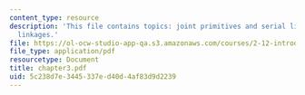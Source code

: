 ```yaml
---
content_type: resource
description: 'This file contains topics: joint primitives and serial linkages, parallel
  linkages.'
file: https://ol-ocw-studio-app-qa.s3.amazonaws.com/courses/2-12-introduction-to-robotics-fall-2005/5c238d7e3445337ed40d4af83d9d2239_chapter3.pdf
file_type: application/pdf
resourcetype: Document
title: chapter3.pdf
uid: 5c238d7e-3445-337e-d40d-4af83d9d2239
---
```

